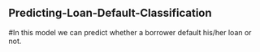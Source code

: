 ## Predicting-Loan-Default-Classification
#In this model we can predict whether a borrower default his/her loan or not.
